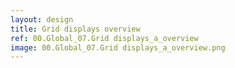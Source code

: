 ```yaml
---
layout: design
title: Grid displays overview
ref: 00.Global_07.Grid displays_a_overview
image: 00.Global_07.Grid displays_a_overview.png
---
```

